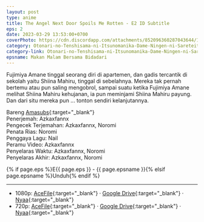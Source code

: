 ```yaml
---
layout: post
type: anime
title: The Angel Next Door Spoils Me Rotten - E2 ID Subtitle
eps: 2
date: 2023-03-29 13:53:00+0700
coverPhoto: https://cdn.discordapp.com/attachments/852096360287043644/1090523822110822440/mpv-shot0224.jpg
category: Otonari-no-Tenshisama-ni-Itsunomanika-Dame-Ningen-ni-Sareteita-Ken
category-link: Otonari-no-Tenshisama-ni-Itsunomanika-Dame-Ningen-ni-Sareteita-Ken
epsname: Makan Malam Bersama Bidadari
---
```


Fujimiya Amane tinggal seorang diri di apartemen, dan gadis tercantik di sekolah yaitu Shiina Mahiru, tinggal di sebelahnya. Mereka tak pernah bertemu atau pun saling mengobrol, sampai suatu ketika Fujimiya Amane melihat Shiina Mahiru kehujanan, ia pun meminjami Shiina Mahiru payung. Dan dari situ mereka pun ... tonton sendiri kelanjutannya.

Bareng [Amasubs](https://amasubs.xyz/){:target="_blank"}<br>
Penerjemah: Azkaxfannx<br>
Pengecek Terjemahan: Azkaxfannx, Noromi<br>
Penata Rias: Noromi<br>
Penggaya Lagu: Nail<br>
Peramu Video: Azkaxfannx<br>
Penyelaras Waktu: Azkaxfannx, Noromi<br>
Penyelaras Akhir: Azkaxfannx, Noromi<br>

{% if page.eps %}E{{ page.eps }} - {{ page.epsname }}{% elsif page.epsname %}Unduh{% endif %}

---
- 1080p: [AceFile](https://acefile.co/f/97933265/amai-tetangga-bidadari-02-1080pac2991dd-mkv){:target="_blank"} &middot; [Google Drive](https://drive.google.com/file/d/1j8SsEfxmnkTpqtnwjmWEAwRSAdnRT9De/view?usp=sharing){:target="_blank"} &middot; [Nyaa](https://nyaa.si/view/1654490){:target="_blank"}<br>
- 720p: [AceFile](https://acefile.co/f/97933264/amai-tetangga-bidadari-02-720p1c5a7b40-mkv){:target="_blank"} &middot; [Google Drive](https://drive.google.com/file/d/1NwElSI5DZXnw6jw-CR7u7muyDcIo2ep-/view?usp=sharing){:target="_blank"} &middot; [Nyaa](https://nyaa.si/view/1654489){:target="_blank"}